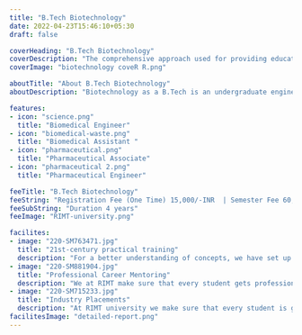 ```yaml
---
title: "B.Tech Biotechnology"
date: 2022-04-23T15:46:10+05:30
draft: false

coverHeading: "B.Tech Biotechnology"
coverDescription: "The comprehensive approach used for providing education in this field is mainly used to improve the critical thinking and analytical skills of students through connecting recent technology and the living process of human beings."
coverImage: "biotechnology coveR R.png"

aboutTitle: "About B.Tech Biotechnology"
aboutDescription: "Biotechnology as a B.Tech is an undergraduate engineering course in the field of engineering. The study lasts four years and is divided into eight semesters. The focus of the course is on biotechnology as a whole. Biotechnology engineering is a branch of applied biology and chemical engineering that deals with the use of live organisms in engineering, technology, medicine, and other practical applications. The B.Tech Biotechnology Syllabus is meant to improve students' problem-solving abilities by teaching them core engineering courses that they can apply in the research and production of biotechnical equipment used in medical and pharmaceutical areas. The course also covers biological components, chemical actions of organisms, and bioinformatics, all of which are important in basic research."

features:
- icon: "science.png"
  title: "Biomedical Engineer"
- icon: "biomedical-waste.png"
  title: "Biomedical Assistant "
- icon: "pharmaceutical.png"
  title: "Pharmaceutical Associate"
- icon: "pharmaceutical 2.png"
  title: "Pharmaceutical Engineer"

feeTitle: "B.Tech Biotechnology"
feeString: "Registration Fee (One Time)	15,000/-INR  | Semester Fee	60,000/-INR"
feeSubString: "Duration 4 years"
feeImage: "RIMT-university.png"

facilites:
- image: "220-SM763471.jpg"
  title: "21st-century practical training"
  description: "For a better understanding of concepts, we have set up advanced 21st-century tools equipped with advanced training methods so that students can learn every concept practically in a better way."
- image: "220-SM881904.jpg"
  title: "Professional Career Mentoring"
  description: "We at RIMT make sure that every student gets professional career mentoring from the industry experts to set career targets & for this we have created a career & placement cell too."
- image: "220-SM715233.jpg"
  title: "Industry Placements"
  description: "At RIMT university we make sure that every student is getting placed, each year more than 500 companies visit the campus of RIMT to hire our brightest of the talents"
facilitesImage: "detailed-report.png"
---
```


